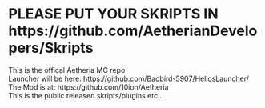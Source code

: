 <h1>PLEASE PUT YOUR SKRIPTS IN https://github.com/AetherianDevelopers/Skripts</h1>
This is the offical Aetheria MC repo </br>
Launcher will be here:
https://github.com/Badbird-5907/HeliosLauncher/
</br>
The Mod is at: https://github.com/10ion/Aetheria
</br>
This is the public released skripts/plugins etc...
